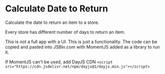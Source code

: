 # Calculate Date to Return
Calculate the date to return an item to a store.

Every store has different number of days to return an item.

This is not a full app with a UI. This is just a functionality. The code can be copied and pasted into JSBin.com with MomentJS added as a library to run it.

If MomentJS can't be used, add DayJS CDN
`<script src="https://cdn.jsdelivr.net/npm/dayjs@1/dayjs.min.js"></script>`
